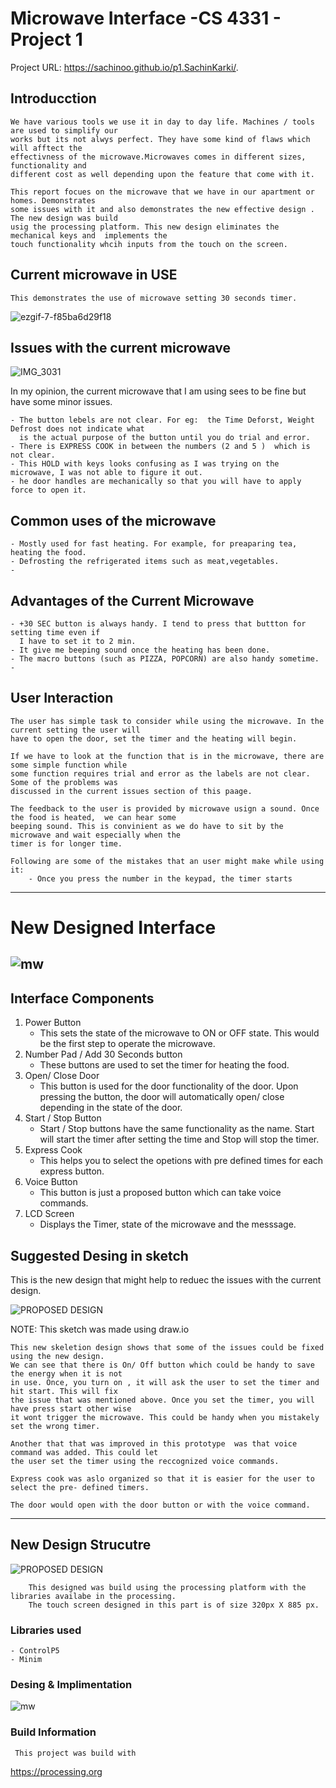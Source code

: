 # Microwave Interface -CS 4331 - Project 1

Project URL: https://sachinoo.github.io/p1.SachinKarki/.



## Introducction
    We have various tools we use it in day to day life. Machines / tools are used to simplify our 
    works but its not alwys perfect. They have some kind of flaws which will afftect the 
    effectivness of the microwave.Microwaves comes in different sizes, functionality and 
    different cost as well depending upon the feature that come with it.
    
    This report focues on the microwave that we have in our apartment or homes. Demonstrates
    some issues with it and also demonstrates the new effective design . The new design was build
    usig the processing platform. This new design eliminates the mechanical keys and  implements the 
    touch functionality whcih inputs from the touch on the screen.
    
## Current microwave in USE
    This demonstrates the use of microwave setting 30 seconds timer.
    
![ezgif-7-f85ba6d29f18](https://user-images.githubusercontent.com/24665608/109351257-9949fb00-783e-11eb-8577-7e9feeed5420.gif)
## Issues with the current microwave
![IMG_3031](https://user-images.githubusercontent.com/24665608/109348303-f4c5ba00-7839-11eb-93a0-03d55541d980.jpeg)

In my opinion, the current microwave that I am using sees to be fine but have some minor issues.

    - The button lebels are not clear. For eg:  the Time Deforst, Weight Defrost does not indicate what
      is the actual purpose of the button until you do trial and error. 
    - There is EXPRESS COOK in between the numbers (2 and 5 )  which is not clear.
    - This HOLD with keys looks confusing as I was trying on the microwave, I was not able to figure it out.
    - he door handles are mechanically so that you will have to apply force to open it.


## Common uses of the microwave
    - Mostly used for fast heating. For example, for preaparing tea, heating the food.
    - Defrosting the refrigerated items such as meat,vegetables.
    - 
## Advantages of the Current Microwave
    - +30 SEC button is always handy. I tend to press that buttton for setting time even if 
      I have to set it to 2 min.
    - It give me beeping sound once the heating has been done. 
    - The macro buttons (such as PIZZA, POPCORN) are also handy sometime.
    - 
## User Interaction
    The user has simple task to consider while using the microwave. In the current setting the user will
    have to open the door, set the timer and the heating will begin.
    
    If we have to look at the function that is in the microwave, there are some simple function while
    some function requires trial and error as the labels are not clear. Some of the problems was 
    discussed in the current issues section of this paage.
       
    The feedback to the user is provided by microwave usign a sound. Once the food is heated,  we can hear some
    beeping sound. This is convinient as we do have to sit by the microwave and wait especially when the 
    timer is for longer time.
   
    Following are some of the mistakes that an user might make while using it:
        - Once you press the number in the keypad, the timer starts
    
-----------------------------------------------------------------------------------------------------------------------------
# New Designed Interface
![mw](https://user-images.githubusercontent.com/24665608/109346569-81bb4400-7837-11eb-99bf-a5dd90d68aca.jpg)
-----------------------------------------------------------------------------------------------------------------------------

## Interface Components
1.  Power Button 
    - This sets the state of the microwave to ON or OFF state. This would be the first step to operate the microwave.
2. Number Pad / Add 30 Seconds button
    - These buttons are used to set the timer for heating the food.
3. Open/ Close Door
    - This button is used for the door functionality of the door. Upon pressing the button, the door will 
      automatically open/ close depending in the state of the door.
4. Start / Stop Button
    - Start / Stop buttons have the same functionality as the name. Start will start the timer after setting the time and 
      Stop will stop the timer.
5. Express Cook
    - This helps you to select the opetions with pre defined times for each express button. 
6. Voice Button
    - This button is just a proposed button which can take voice commands. 
7. LCD Screen
    - Displays the Timer, state of the microwave and the messsage. 

## Suggested Desing in sketch
 This is the new design that might help to reduec the issues with the current design.
 
![PROPOSED DESIGN](https://user-images.githubusercontent.com/24665608/109361600-db7b3880-784e-11eb-92e6-68d3be452093.png)

  NOTE: This sketch was made using draw.io
  
    This new skeletion design shows that some of the issues could be fixed using the new design.
    We can see that there is On/ Off button which could be handy to save the energy when it is not 
    in use. Once, you turn on , it will ask the user to set the timer and hit start. This will fix 
    the issue that was mentioned above. Once you set the timer, you will have press start other wise
    it wont trigger the microwave. This could be handy when you mistakely set the wrong timer. 
    
    Another that that was improved in this prototype  was that voice command was added. This could let 
    the user set the timer using the reccognized voice commands. 
    
    Express cook was aslo organized so that it is easier for the user to select the pre- defined timers.
    
    The door would open with the door button or with the voice command.
    
    
  ***********************************************************************************************************************
 ## New Design Strucutre
 ![PROPOSED DESIGN](https://user-images.githubusercontent.com/24665608/109361600-db7b3880-784e-11eb-92e6-68d3be452093.png)


        This designed was build using the processing platform with the libraries availabe in the processing. 
        The touch screen designed in this part is of size 320px X 885 px. 
        
### Libraries used 
    - ControlP5
    - Minim

### Desing & Implimentation
![mw](https://user-images.githubusercontent.com/24665608/109346569-81bb4400-7837-11eb-99bf-a5dd90d68aca.jpg)
    
    
    
### Build Information
     This project was build with 
   https://processing.org 
